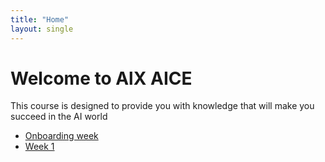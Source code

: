 ```yaml
---
title: "Home"
layout: single
---
```


# Welcome to AlX AICE

This course is designed to provide you with knowledge that will make you succeed in the AI world

- [Onboarding week](onboarding-week/)
- [Week 1](week2/)
